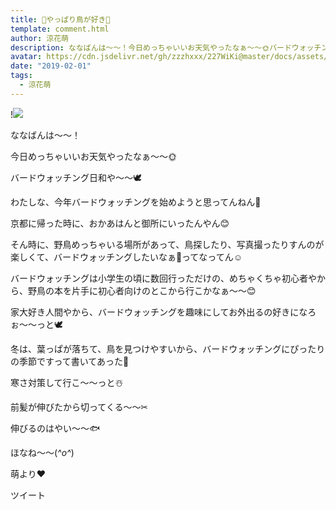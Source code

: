 ```yaml
---
title: 🐥やっぱり鳥が好き💓
template: comment.html
author: 涼花萌
description: ななばんは〜〜！今日めっちゃいいお天気やったなぁ〜〜🌞バードウォッチング日和や〜〜🕊わたしな、今年バードウォッチングを始めようと思ってんねん💓京都に...
avatar: https://cdn.jsdelivr.net/gh/zzzhxxx/227WiKi@master/docs/assets/photo/avatar/moe.jpg
date: "2019-02-01"
tags:
  - 涼花萌
---
```


!![](https://cdn.jsdelivr.net/gh/227WiKi/227WiKi-image@master/blog-image/moe-2019-02-01_1.jpg)







ななばんは〜〜！




今日めっちゃいいお天気やったなぁ〜〜🌞




バードウォッチング日和や〜〜🕊





わたしな、今年バードウォッチングを始めようと思ってんねん💓




京都に帰った時に、おかあはんと御所にいったんやん😊



そん時に、野鳥めっちゃいる場所があって、鳥探したり、写真撮ったりすんのが楽しくて、バードウォッチングしたいなぁ💓ってなってん☺️





バードウォッチングは小学生の頃に数回行っただけの、めちゃくちゃ初心者やから、野鳥の本を片手に初心者向けのとこから行こかなぁ〜〜😊






家大好き人間やから、バードウォッチングを趣味にしてお外出るの好きになろぉ〜〜っと🕊







冬は、葉っぱが落ちて、鳥を見つけやすいから、バードウォッチングにぴったりの季節ですって書いてあった💓



寒さ対策して行こ〜〜っと☃️








前髪が伸びたから切ってくる〜〜✂︎








伸びるのはやい〜〜🐟





ほなね〜〜(*^o^*)


萌より❤︎


ツイート



